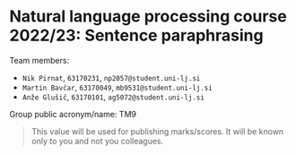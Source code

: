 # Natural language processing course 2022/23: Sentence paraphrasing

Team members:
 * `Nik Pirnat`, `63170231`, `np2057@student.uni-lj.si`
 * `Martin Bavčar`, `63170049`, `mb9531@student.uni-lj.si`
 * `Anže Glušič`, `63170101`, `ag5072@student.uni-lj.si`
 
 
Group public acronym/name: TM9
 > This value will be used for publishing marks/scores. It will be known only to you and not you colleagues.
